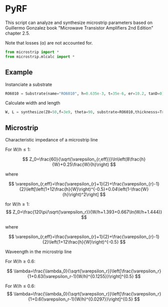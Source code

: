 
# PyRF

This script can analyze and synthesize microstrip parameters based on Guillermo Gonzalez book "Microwave Transistor Amplifiers 2nd Edition" chapter 2.5.

Note that losses (α) are not accounted for.

```py
from microstrip import *
from microstrip.mlcalc import *
```
## Example
Instanciate a substrate
```py
RO6010 = Substrate(name="RO6010", h=0.635e-3, t=35e-6, er=10.2, tanD=0)
```
Calculate width and length
```py
W, L = synthesize(Z0=50,f=3e9, theta=90, substrate=RO6010,thicknesss=True, disp=True)
```
## Microstrip
Characteristic impedance of a microstrip line

For $W/h\leq1$:

$$
Z_0=\frac{60}{\sqrt{\varepsilon_{r,eff}}}\ln\left(8\frac{h}{W}+0.25\frac{W}{h}\right)
$$

where

$$
\varepsilon_{r,eff}=\frac{\varepsilon_{r}+1}{2}+\frac{\varepsilon_{r}-1}{2}\left[\left(1+12\frac{h}{W}\right)^{-0.5}+0.04\left(1-\frac{W}{h}\right)^2\right]
$$

for $W/h\geq1$:
$$
Z_0=\frac{120\pi/\sqrt{\varepsilon_r}}{W/h+1.393+0.667\ln(W/h+1.444)}
$$

where

$$
\varepsilon_{r,eff}=\frac{\varepsilon_{r}+1}{2}+\frac{\varepsilon_{r}-1}{2}\left(1+12\frac{h}{W}\right)^{-0.5}
$$

Waveength in the microstrip line

For $W/h\geq0.6$:

$$
\lambda=\frac{\lambda_0}{\sqrt{\varepsilon_r}}\left[\frac{\varepsilon_r}{1+0.63(\varepsilon_r-1)(W/h)^{0.1255}}\right]^{0.5}
$$

For $W/h\leq0.6$:
$$
\lambda=\frac{\lambda_0}{\sqrt{\varepsilon_r}}\left[\frac{\varepsilon_r}{1+0.6(\varepsilon_r-1)(W/h)^{0.0297}}\right]^{0.5}
$$


